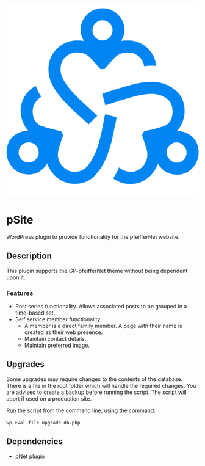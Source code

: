 ![project logo](./assets/icon-128x128.png)

# pSite
WordPress plugin to provide functionality for the pfeifferNet website.

## Description
This plugin supports the GP-pfeifferNet theme without being dependent upon it.

### Features
* Post series functionality. Allows associated posts to be grouped in a time-based set.
* Self service member functionality.
	- A member is a direct family member. A page with their name is created as their web presence.
	- Maintain contact details.
	- Maintain preferred image.

## Upgrades
Some upgrades may require changes to the contents of the database.
There is a file in the root folder which will handle the required changes.
You are advised to create a backup before running the script.
The script will abort if used on a production site.

Run the script from the command line, using the command:

`wp eval-file upgrade-db.php`

## Dependencies
* [pNet plugin](https://github.com/krpfeiffer/pnet)
